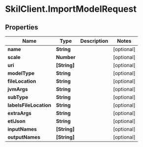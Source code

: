# SkilClient.ImportModelRequest

## Properties
Name | Type | Description | Notes
------------ | ------------- | ------------- | -------------
**name** | **String** |  | [optional] 
**scale** | **Number** |  | [optional] 
**uri** | **[String]** |  | [optional] 
**modelType** | **String** |  | [optional] 
**fileLocation** | **String** |  | [optional] 
**jvmArgs** | **String** |  | [optional] 
**subType** | **String** |  | [optional] 
**labelsFileLocation** | **String** |  | [optional] 
**extraArgs** | **String** |  | [optional] 
**etlJson** | **String** |  | [optional] 
**inputNames** | **[String]** |  | [optional] 
**outputNames** | **[String]** |  | [optional] 


